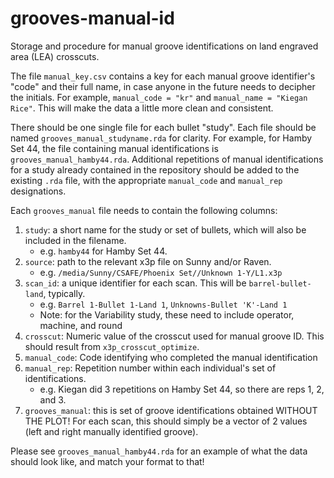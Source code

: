 # grooves-manual-id
Storage and procedure for manual groove identifications on land engraved area (LEA) crosscuts. 

The file `manual_key.csv` contains a key for each manual groove identifier's "code" and their full name, in case anyone in the future needs to decipher the initials. For example, `manual_code = "kr"` and `manual_name = "Kiegan Rice"`. This will make the data a little more clean and consistent.  

There should be one single file for each bullet "study". Each file should be named `grooves_manual_studyname.rda` for clarity. For example, for Hamby Set 44, the file containing manual identifications is `grooves_manual_hamby44.rda`. Additional repetitions of manual identifications for a study already contained in the repository should be added to the existing `.rda` file, with the appropriate `manual_code` and `manual_rep` designations. 

Each `grooves_manual` file needs to contain the following columns: 

1. `study`: a short name for the study or set of bullets, which will also be included in the filename.  
    - e.g. `hamby44` for Hamby Set 44.
2. `source`: path to the relevant x3p file on Sunny and/or Raven.  
    - e.g. `/media/Sunny/CSAFE/Phoenix Set//Unknown 1-Y/L1.x3p`
3. `scan_id`: a unique identifier for each scan. This will be `barrel-bullet-land`, typically. 
    - e.g. `Barrel 1-Bullet 1-Land 1`, `Unknowns-Bullet 'K'-Land 1`
    - Note: for the Variability study, these need to include operator, machine, and round
4. `crosscut`: Numeric value of the crosscut used for manual groove ID. This should result from `x3p_crosscut_optimize`. 
5. `manual_code`: Code identifying who completed the manual identification 
6. `manual_rep`: Repetition number within each individual's set of identifications.  
    - e.g. Kiegan did 3 repetitions on Hamby Set 44, so there are reps 1, 2, and 3.
7. `grooves_manual`: this is set of groove identifications obtained WITHOUT THE PLOT! For each scan, this should simply be a vector of 2 values (left and right manually identified groove).  


Please see `grooves_manual_hamby44.rda` for an example of what the data should look like, and match your format to that! 
